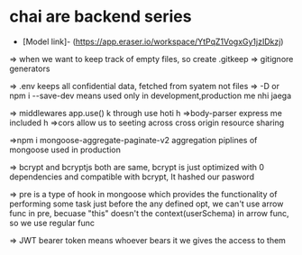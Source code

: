 # chai are backend series

- [Model link]- (https://app.eraser.io/workspace/YtPqZ1VogxGy1jzIDkzj)

=> when we want to keep track of empty files, so create .gitkeep
=> gitignore generators

=> .env keeps all confidential data, fetched from syatem not files
=> -D or npm i --save-dev means used only in development,production me nhi jaega

=> middlewares app.use() k through use hoti h
=>body-parser express me included h
=>cors allow us to seeting across cross origin resource sharing

=>npm i mongoose-aggregate-paginate-v2 aggregation piplines of mongoose used in production

=> bcrypt and bcryptjs both are same, bcrypt is just optimized with 0 dependencies and compatible with bcrypt,
It hashed our pasword

=> pre is a type of hook in mongoose which provides the functionality of performing some task just before the any defined opt, we can't use arrow func in pre, becuase "this" doesn't the context(userSchema) in arrow func, so we use regular func

=> JWT bearer token means whoever bears it we gives the access to them
